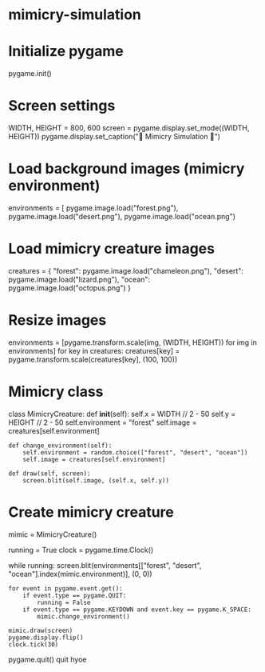 # mimicry-simulation
# Initialize pygame
pygame.init()
# Screen settings
WIDTH, HEIGHT = 800, 600
screen = pygame.display.set_mode((WIDTH, HEIGHT)) 
pygame.display.set_caption("🦎 Mimicry Simulation 🦋") 
# Load background images (mimicry environment) 
environments = [ 
    pygame.image.load("forest.png"),    
    pygame.image.load("desert.png"), 
    pygame.image.load("ocean.png")  
# Load mimicry creature images   
creatures = { 
    "forest": pygame.image.load("chameleon.png"),
    "desert": pygame.image.load("lizard.png"),   "ocean": pygame.image.load("octopus.png")
}
# Resize images
environments = [pygame.transform.scale(img, (WIDTH, HEIGHT)) for img in environments]
for key in creatures:
    creatures[key] = pygame.transform.scale(creatures[key], (100, 100))

# Mimicry class
class MimicryCreature:
    def __init__(self):
        self.x = WIDTH // 2 - 50
        self.y = HEIGHT // 2 - 50
        self.environment = "forest"
        self.image = creatures[self.environment]
    
    def change_environment(self):
        self.environment = random.choice(["forest", "desert", "ocean"])
        self.image = creatures[self.environment]
    
    def draw(self, screen):
        screen.blit(self.image, (self.x, self.y))

# Create mimicry creature
mimic = MimicryCreature()

running = True
clock = pygame.time.Clock()

while running:
    screen.blit(environments[["forest", "desert", "ocean"].index(mimic.environment)], (0, 0))
    
    for event in pygame.event.get():
        if event.type == pygame.QUIT:
            running = False
        if event.type == pygame.KEYDOWN and event.key == pygame.K_SPACE:
            mimic.change_environment()
    
    mimic.draw(screen)
    pygame.display.flip()
    clock.tick(30)

pygame.quit()
quit
hyoe
